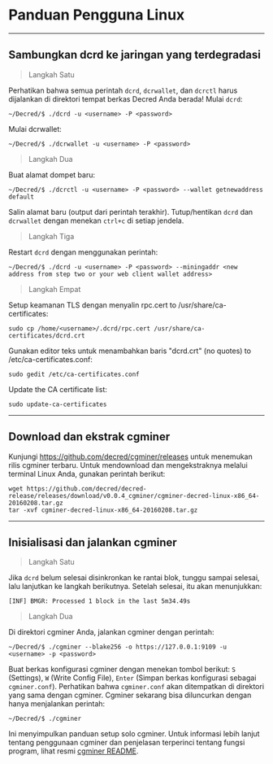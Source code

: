 # <i class="fa fa-linux"></i> Panduan Pengguna Linux 

---

## <i class="fa fa-cloud"></i> Sambungkan dcrd ke jaringan yang terdegradasi

> Langkah Satu

Perhatikan bahwa semua perintah `dcrd`, `dcrwallet`, dan `dcrctl`  harus dijalankan di direktori tempat berkas Decred Anda berada! Mulai `dcrd`:

```no-highlight
~/Decred/$ ./dcrd -u <username> -P <password>
```

Mulai dcrwallet:

```no-highlight
~/Decred/$ ./dcrwallet -u <username> -P <password>
```

> Langkah Dua

Buat alamat dompet baru:

```no-highlight
~/Decred/$ ./dcrctl -u <username> -P <password> --wallet getnewaddress default
```

Salin alamat baru (output dari perintah terakhir). Tutup/hentikan `dcrd` dan `dcrwallet` dengan menekan `ctrl+c` di setiap jendela.

> Langkah Tiga

Restart `dcrd` dengan menggunakan perintah:

```no-highlight
~/Decred/$ ./dcrd -u <username> -P <password> --miningaddr <new address from step two or your web client wallet address>
```

> Langkah Empat

Setup keamanan TLS dengan menyalin rpc.cert to /usr/share/ca-certificates:

```no-highlight
sudo cp /home/<username>/.dcrd/rpc.cert /usr/share/ca-certificates/dcrd.crt
```

Gunakan editor teks untuk menambahkan baris "dcrd.crt" (no quotes) to /etc/ca-certificates.conf:

```no-highlight
sudo gedit /etc/ca-certificates.conf
```

Update the CA certificate list:

```no-highlight
sudo update-ca-certificates
```

---

## <i class="fa fa-download"></i>  Download dan ekstrak cgminer

Kunjungi https://github.com/decred/cgminer/releases untuk menemukan rilis cgminer terbaru. Untuk mendownload dan mengekstraknya melalui terminal Linux Anda, gunakan perintah berikut:

```no-highlight
wget https://github.com/decred/decred-release/releases/download/v0.0.4_cgminer/cgminer-decred-linux-x86_64-20160208.tar.gz
tar -xvf cgminer-decred-linux-x86_64-20160208.tar.gz
```

---

## <i class="fa fa-play-circle"></i> Inisialisasi dan jalankan cgminer

> Langkah Satu

Jika `dcrd` belum selesai disinkronkan ke rantai blok, tunggu sampai selesai, lalu lanjutkan ke langkah berikutnya. Setelah selesai, itu akan menunjukkan:

```no-highlight
[INF] BMGR: Processed 1 block in the last 5m34.49s
```

> Langkah Dua

Di direktori cgminer Anda, jalankan cgminer dengan perintah:

```no-highlight
~/Decred/$ ./cgminer --blake256 -o https://127.0.0.1:9109 -u <username> -p <password>
```

Buat berkas konfigurasi cgminer dengan menekan tombol berikut: `S` (Settings), `W` (Write Config File), `Enter` (Simpan berkas konfigurasi sebagai `cgminer.conf`). Perhatikan bahwa `cgminer.conf` akan ditempatkan di direktori yang sama dengan cgminer. Cgminer sekarang bisa diluncurkan dengan hanya menjalankan perintah:

```no-highlight
~/Decred/$ ./cgminer
```

Ini menyimpulkan panduan setup solo cgminer. Untuk informasi lebih lanjut tentang penggunaan cgminer dan penjelasan terperinci tentang fungsi program, lihat resmi [cgminer README](https://github.com/decred/cgminer/blob/3.7/README).

